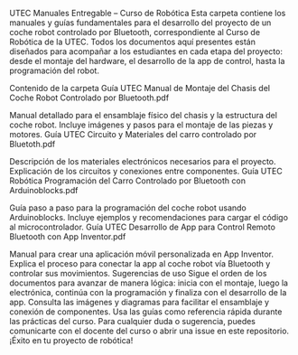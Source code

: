 UTEC Manuales Entregable – Curso de Robótica
Esta carpeta contiene los manuales y guías fundamentales para el desarrollo del proyecto de un coche robot controlado por Bluetooth, correspondiente al Curso de Robótica de la UTEC. Todos los documentos aquí presentes están diseñados para acompañar a los estudiantes en cada etapa del proyecto: desde el montaje del hardware, el desarrollo de la app de control, hasta la programación del robot.

Contenido de la carpeta
Guía UTEC Manual de Montaje del Chasis del Coche Robot Controlado por Bluetooth.pdf

Manual detallado para el ensamblaje físico del chasis y la estructura del coche robot.
Incluye imágenes y pasos para el montaje de las piezas y motores.
Guía UTEC Circuito y Materiales del carro controlado por Bluetoth.pdf

Descripción de los materiales electrónicos necesarios para el proyecto.
Explicación de los circuitos y conexiones entre componentes.
Guía UTEC Robótica Programación del Carro Controlado por Bluetooth con Arduinoblocks.pdf

Guía paso a paso para la programación del coche robot usando Arduinoblocks.
Incluye ejemplos y recomendaciones para cargar el código al microcontrolador.
Guía UTEC Desarrollo de App para Control Remoto Bluetooth con App Inventor.pdf

Manual para crear una aplicación móvil personalizada en App Inventor.
Explica el proceso para conectar la app al coche robot vía Bluetooth y controlar sus movimientos.
Sugerencias de uso
Sigue el orden de los documentos para avanzar de manera lógica: inicia con el montaje, luego la electrónica, continúa con la programación y finaliza con el desarrollo de la app.
Consulta las imágenes y diagramas para facilitar el ensamblaje y conexión de componentes.
Usa las guías como referencia rápida durante las prácticas del curso.
Para cualquier duda o sugerencia, puedes comunicarte con el docente del curso o abrir una issue en este repositorio. ¡Éxito en tu proyecto de robótica!

